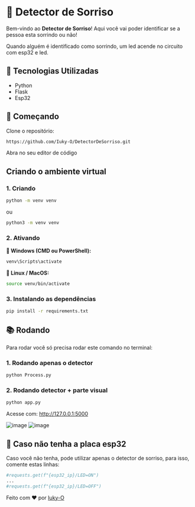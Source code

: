 # 🌟 Detector de Sorriso

Bem-vindo ao **Detector de Sorriso**! Aqui você vai poder identificar se a pessoa esta sorrindo ou não!

Quando alguém é identificado como sorrindo, um led acende no circuito com esp32 e led.

## 🧪 Tecnologias Utilizadas

- Python
- Flask
- Esp32

## 🚀 Começando

Clone o repositório:

```bash
https://github.com/Iuky-O/DetectorDeSorriso.git
```

Abra no seu editor de código

## Criando o ambiente virtual

### 1. Criando

```bash
python -m venv venv
```
ou

```bash
python3 -m venv venv
```

### 2. Ativando
 
**🔹 Windows (CMD ou PowerShell):**
```bash
venv\Scripts\activate
```

**🔸 Linux / MacOS:**
```bash
source venv/bin/activate
```

### 3. Instalando as dependências

```bash
pip install -r requirements.txt
```

## 📚 Rodando

Para rodar você só precisa rodar este comando no terminal:

### 1. **Rodando apenas o detector**

```bash
python Process.py
```

### 2. **Rodando detector + parte visual**

```bash
python app.py
```

Acesse com: http://127.0.0.1:5000

![image](https://github.com/user-attachments/assets/a15c62d0-a6b3-4993-93d3-0660ec10496e)
![image](https://github.com/user-attachments/assets/4f09080a-2fc4-4977-8da0-47c840ebadd5)



## 🐍 Caso não tenha a placa esp32
Caso você não tenha, pode utilizar apenas o detector de sorriso, para isso, comente estas linhas:

```python
#requests.get(f"{esp32_ip}/LED=ON")
...
#requests.get(f"{esp32_ip}/LED=OFF") 
```

Feito com ❤️ por [Iuky-O](https://github.com/Iuky-O)

